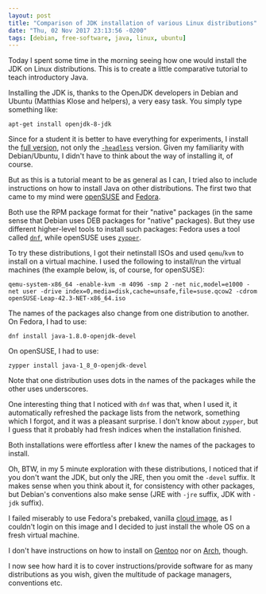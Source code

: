 ```yaml
---
layout: post
title: "Comparison of JDK installation of various Linux distributions"
date: "Thu, 02 Nov 2017 23:13:56 -0200"
tags: [debian, free-software, java, linux, ubuntu]
---
```


Today I spent some time in the morning seeing how one would install the JDK
on Linux distributions. This is to create a little comparative tutorial to
teach introductory Java.

Installing the JDK is, thanks to the OpenJDK developers in Debian and Ubuntu
(Matthias Klose and helpers), a very easy task. You simply type something
like:

    apt-get install openjdk-8-jdk

Since for a student it is better to have everything for experiments, I
install the [full version][jdk-full], not only the
[`-headless`][jdk-headless] version. Given my familiarity with
Debian/Ubuntu, I didn't have to think about the way of installing it, of
course.

[jdk-full]: https://packages.debian.org/sid/openjdk-8-jdk
[jdk-headless]: https://packages.debian.org/sid/openjdk-8-jdk-headless

But as this is a tutorial meant to be as general as I can, I tried also to
include instructions on how to install Java on other distributions. The
first two that came to my mind were [openSUSE][opensuse] and [Fedora][fedora].

[opensuse]: https://www.opensuse.org/
[fedora]: https://getfedora.org/

Both use the RPM package format for their "native" packages (in the same
sense that Debian uses DEB packages for "native" packages). But they use
different higher-level tools to install such packages: Fedora uses a tool
called [`dnf`][dnf], while openSUSE uses [`zypper`][zypper].

[dnf]: https://fedoraproject.org/wiki/DNF
[zypper]: https://en.opensuse.org/SDB:Zypper_usage

To try these distributions, I got their netinstall ISOs and used
`qemu`/`kvm` to install on a virtual machine. I used the following to
install/run the virtual machines (the example below, is, of course, for openSUSE):


    qemu-system-x86_64 -enable-kvm -m 4096 -smp 2 -net nic,model=e1000 -net user -drive index=0,media=disk,cache=unsafe,file=suse.qcow2 -cdrom openSUSE-Leap-42.3-NET-x86_64.iso

The names of the packages also change from one distribution to another. On
Fedora, I had to use:

    dnf install java-1.8.0-openjdk-devel

On openSUSE, I had to use:

    zypper install java-1_8_0-openjdk-devel

Note that one distribution uses dots in the names of the packages while the
other uses underscores.

One interesting thing that I noticed with `dnf` was that, when I used it, it
automatically refreshed the package lists from the network, something which
I forgot, and it was a pleasant surprise. I don't know about `zypper`, but I
guess that it probably had fresh indices when the installation finished.

Both installations were effortless after I knew the names of the packages to
install.

Oh, BTW, in my 5 minute exploration with these distributions, I noticed that
if you don't want the JDK, but only the JRE, then you omit the `-devel`
suffix.  It makes sense when you think about it, for consistency with other
packages, but Debian's conventions also make sense (JRE with `-jre` suffix,
JDK with `-jdk` suffix).

I failed miserably to use Fedora's prebaked, vanilla
[cloud image][fedoracloud], as I couldn't login on this image and I decided
to just install the whole OS on a fresh virtual machine.

[fedoracloud]: https://alt.fedoraproject.org/cloud/

I don't have instructions on how to install on [Gentoo][gentoo] nor on
[Arch][arch], though.

[gentoo]: https://getfedora.org/
[arch]: https://www.archlinux.org/

I now see how hard it is to cover instructions/provide software for as many
distributions as you wish, given the multitude of package managers,
conventions etc.
